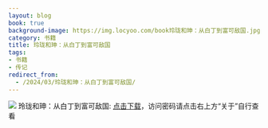```yaml
---
layout: blog
book: true
background-image: https://img.locyoo.com/book玲珑和珅：从白丁到富可敌国.jpg
category: 书籍
title: 玲珑和珅：从白丁到富可敌国
tags:
- 书籍
- 传记
redirect_from:
  - /2024/03/玲珑和珅：从白丁到富可敌国/
---
```

![](https://img.locyoo.com/book玲珑和珅：从白丁到富可敌国.jpg)
玲珑和珅：从白丁到富可敌国: <a name = "ref1" href="https://url18.ctfile.com/f/50983618-1269964523-66038f?p=3619">点击下载</a>，访问密码请点击右上方“关于”自行查看